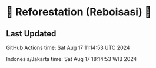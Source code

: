 
# 🌳 Reforestation (Reboisasi) 🌲

## Last Updated

GitHub Actions time: Sat Aug 17 11:14:53 UTC 2024

Indonesia/Jakarta time: Sat Aug 17 18:14:53 WIB 2024
